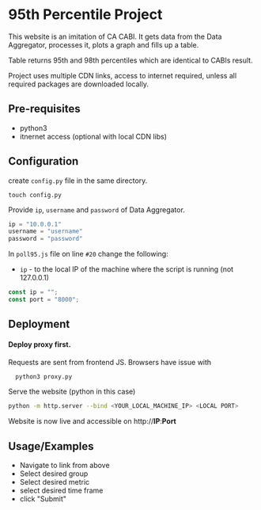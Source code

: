 
# 95th Percentile Project

This website is an imitation of CA CABI.
It gets data from the Data Aggregator, processes it, plots a graph and fills up a table.

Table returns 95th and 98th percentiles which are identical to CABIs result.

Project uses multiple CDN links, access to internet required, unless all required packages are downloaded locally.


## Pre-requisites

- python3 
- itnernet access (optional with local CDN libs)
## Configuration

create `config.py` file in the same directory.

```
touch config.py
```

Provide `ip`, `username` and `password` of Data Aggregator.

```python
ip = "10.0.0.1"
username = "username"
password = "password"
```

 In `poll95.js` file on line `#20` change the following:

- `ip` - to the local IP of the machine where the script is running (not 127.0.0.1)

 
 ```javascript
const ip = "";
const port = "8000";

 ```

 
## Deployment

#### Deploy proxy first. 

Requests are sent from frontend JS. Browsers have issue with

```bash
  python3 proxy.py
```

Serve the website (python in this case)

```bash
python -m http.server --bind <YOUR_LOCAL_MACHINE_IP> <LOCAL PORT>
```
Website is now live and accessible on http://**IP**:**Port**


## Usage/Examples

- Navigate to link from above
- Select desired group
- Select desired metric
- select desired time frame
- click "Submit"




